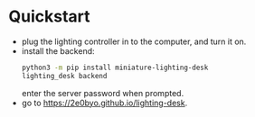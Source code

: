 # Quickstart

- plug the lighting controller in to the computer, and turn it on.
- install the backend:
  ```bash
  python3 -m pip install miniature-lighting-desk
  lighting_desk backend
  ```
  enter the server password when prompted.
- go to https://2e0byo.github.io/lighting-desk.
